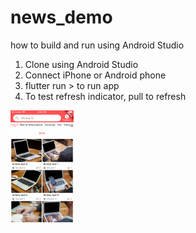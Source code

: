 # news_demo

how to build and run using Android Studio

1. Clone using Android Studio
2. Connect iPhone or Android phone
3. flutter run > to run app
4. To test refresh indicator, pull to refresh

<img src="res/custom refresh indicator.png" width=20% height=20%>

